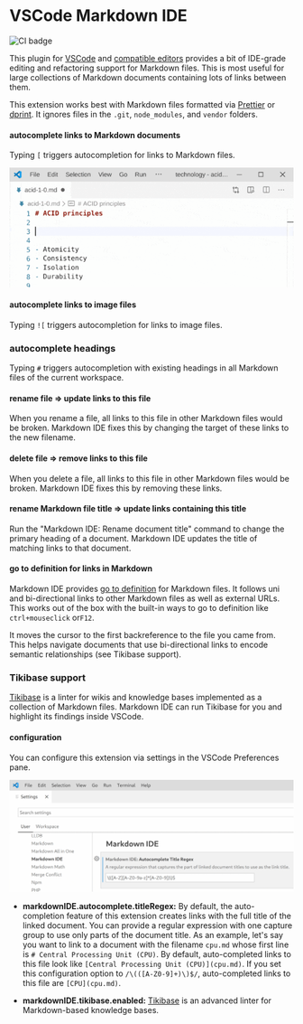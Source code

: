 # VSCode Markdown IDE

![CI badge](https://github.com/kevgo/vscode-markdown-ide/actions/workflows/main.yml/badge.svg)

This plugin for [VSCode](https://code.visualstudio.com) and
[compatible editors](https://open-vsx.org) provides a bit of IDE-grade editing
and refactoring support for Markdown files. This is most useful for large
collections of Markdown documents containing lots of links between them.

This extension works best with Markdown files formatted via
[Prettier](https://prettier.io) or [dprint](https://dprint.dev). It ignores
files in the `.git`, `node_modules`, and `vendor` folders.

#### autocomplete links to Markdown documents

Typing `[` triggers autocompletion for links to Markdown files.

![autocompletion demo](https://raw.githubusercontent.com/kevgo/vscode-markdown-ide/main/documentation/autocomplete.gif)

#### autocomplete links to image files

Typing `![` triggers autocompletion for links to image files.

### autocomplete headings

Typing `#` triggers autocompletion with existing headings in all Markdown files
of the current workspace.

#### rename file ⇒ update links to this file

When you rename a file, all links to this file in other Markdown files would be
broken. Markdown IDE fixes this by changing the target of these links to the new
filename.

#### delete file ⇒ remove links to this file

When you delete a file, all links to this file in other Markdown files would be
broken. Markdown IDE fixes this by removing these links.

#### rename Markdown file title ⇒ update links containing this title

Run the "Markdown IDE: Rename document title" command to change the primary
heading of a document. Markdown IDE updates the title of matching links to that
document.

#### go to definition for links in Markdown

Markdown IDE provides
[go to definition](https://code.visualstudio.com/docs/editor/editingevolved#_go-to-definition)
for Markdown files. It follows uni and bi-directional links to other Markdown
files as well as external URLs. This works out of the box with the built-in ways
to go to definition like `ctrl+mouseclick` or`F12`.

It moves the cursor to the first backreference to the file you came from. This
helps navigate documents that use bi-directional links to encode semantic
relationships (see Tikibase support).

### Tikibase support

[Tikibase](https://github.com/kevgo/tikibase) is a linter for wikis and
knowledge bases implemented as a collection of Markdown files. Markdown IDE can
run Tikibase for you and highlight its findings inside VSCode.

#### configuration

You can configure this extension via settings in the VSCode Preferences pane.

![VSCode settings example](https://raw.githubusercontent.com/kevgo/vscode-markdown-ide/main/documentation/settings.gif)

<a type="configurationOptions">

- **markdownIDE.autocomplete.titleRegex:** By default, the auto-completion
  feature of this extension creates links with the full title of the linked
  document. You can provide a regular expression with one capture group to use
  only parts of the document title. As an example, let's say you want to link to
  a document with the filename `cpu.md` whose first line is
  `# Central Processing Unit (CPU)`. By default, auto-completed links to this
  file look like `[Central Processing Unit (CPU)](cpu.md)`. If you set this
  configuration option to `/\(([A-Z0-9]+)\)$/`, auto-completed links to this
  file are `[CPU](cpu.md)`.

- **markdownIDE.tikibase.enabled:**
  [Tikibase](https://github.com/kevgo/tikibase) is an advanced linter for
  Markdown-based knowledge bases.

</a>

